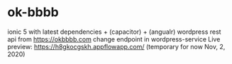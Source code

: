 # ok-bbbb
ionic 5 with latest dependencies + (capacitor) + (angualr)
wordpress rest api from https://okbbbb.com
change endpoint in wordpress-service
Live preview: https://h8gkocgskh.appflowapp.com/ (temporary for now Nov, 2, 2020)
